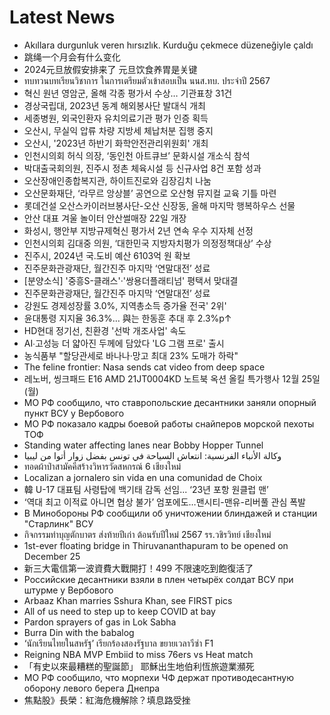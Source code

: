 # Latest News
-  Akıllara durgunluk veren hırsızlık. Kurduğu çekmece düzeneğiyle çaldı
-  跳绳一个月会有什么变化
-  2024元旦放假安排来了 元旦饮食养胃是关键
-  ทบทวนบทเรียนวิชาการ ในการเตรียมตัวเข้าสอบเป็น นนส.ทบ. ประจำปี 2567
-  혁신 원년 영암군, 올해 각종 평가서 수상… 기관표창 31건
-  경상국립대, 2023년 동계 해외봉사단 발대식 개최
-  세종병원, 외국인환자 유치의료기관 평가 인증 획득
-  오산시, 무실익 압류 차량 지방세 체납처분 집행 중지
-  오산시, '2023년 하반기 화학안전관리위원회' 개최
-  인천시의회 허식 의장, ‘동인천 아트큐브’ 문화시설 개소식 참석
-  박대출국회의원, 진주시 정촌 체육시설 등 신규사업 8건 포함 성과
-  오산장애인종합복지관, 하이트진로와 김장김치 나눔
-  오산문화재단, ‘라무르 앙상블’ 공연으로 오산형 뮤지컬 교육 기틀 마련
-  롯데건설 오산스카이러브봉사단-오산 신장동, 올해 마지막 행복하우스 선물
-  안산 대표 겨울 놀이터 안산썰매장 22일 개장
-  화성시, 행안부 지방규제혁신 평가서 2년 연속 우수 지자체 선정
-  인천시의회 김대중 의원, ‘대한민국 지방자치평가 의정정책대상’ 수상
-  진주시, 2024년 국․도비 예산 6103억 원 확보
-  진주문화관광재단, 월간진주 마지막 ‘연말대전’ 성료
-  [분양소식] '중흥S-클래스'·'쌍용더플래티넘' 평택서 맞대결
-  진주문화관광재단, 월간진주 마지막 ‘연말대전’ 성료
-  강원도 경제성장률 3.0%, 지역총소득 증가율 전국' 2위'
-  윤대통령 지지율 36.3%… 與는 한동훈 추대 후 2.3%p↑
-  HD현대 정기선, 친환경 '선박 개조사업' 속도
-  AI∙고성능 더 얇아진 두께에 담았다 'LG 그램 프로' 출시
-  농식품부 "할당관세로 바나나·망고 최대 23% 도매가 하락"
-  The feline frontier: Nasa sends cat video from deep space
-  레노버, 씽크패드 E16 AMD 21JT0004KD 노트북 옥션 올킬 특가행사 12월 25일(월)
-  МО РФ сообщило, что ставропольские десантники заняли опорный пункт ВСУ у Вербового
-  МО РФ показало кадры боевой работы снайперов морской пехоты ТОФ
-  Standing water affecting lanes near Bobby Hopper Tunnel
-  وكالة الأنباء الفرنسية: انتعاش السياحة في تونس بفضل زوار أتوا من ليبيا
-  ทอดผ้าป่าสามัคคีสร้างวิหารวัดสหกรณ์ 6 เชียงใหม่
-  Localizan a jornalero sin vida en una comunidad de Choix
-  韓 U-17 대표팀 사령탑에 백기태 감독 선임... ‘23년 포항 원클럽 맨’
-  ‘역대 최고 이적료 아니면 협상 불가’ 엄포에도…맨시티-맨유-리버풀 관심 폭발
-  В Минобороны РФ сообщили об уничтожении блиндажей и станции "Старлинк" ВСУ
-  กิจกรรมทำบุญตักบาตร ส่งท้ายปีเก่า ต้อนรับปีใหม่ 2567 รร.วชิรวิทย์ เชียงใหม่
-  1st-ever floating bridge in Thiruvananthapuram to be opened on December 25
-  新三大電信第一波資費大戰開打！499 不限速吃到飽復活了
-  Российские десантники взяли в плен четырёх солдат ВСУ при штурме у Вербового
-  Arbaaz Khan marries Sshura Khan, see FIRST pics
-  All of us need to step up to keep COVID at bay
-  Pardon sprayers of gas in Lok Sabha
-  Burra Din with the babalog
-  ‘นักเรียนไทยในสหรัฐ’ เรียกร้องสองรัฐบาล ขยายเวลาวีซ่า F1
-  Reigning NBA MVP Embiid to miss 76ers vs Heat match
-  「有史以來最糟糕的聖誕節」 耶穌出生地伯利恆旅遊業瀕死
-  МО РФ сообщило, что морпехи ЧФ держат противодесантную оборону левого берега Днепра
-  焦點股》長榮：紅海危機解除？填息路受挫
